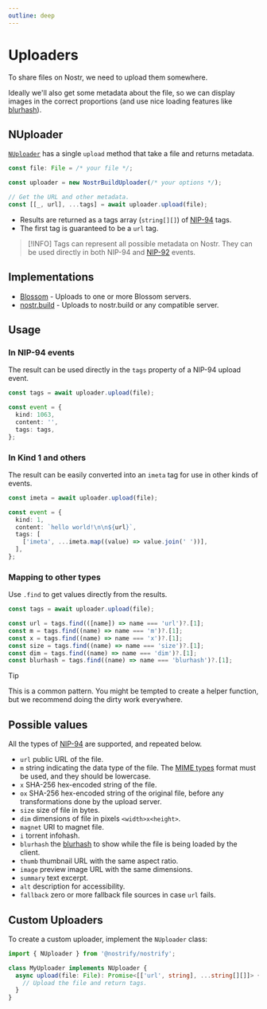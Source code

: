 ```yaml
---
outline: deep
---
```


# Uploaders

To share files on Nostr, we need to upload them somewhere.

Ideally we'll also get some metadata about the file, so we can display images in the correct proportions (and use nice loading features like [blurhash](https://blurha.sh)).

## NUploader

[`NUploader`](https://jsr.io/@nostrify/types/doc/~/NUploader) has a single `upload` method that take a file and returns metadata.

```ts
const file: File = /* your file */;

const uploader = new NostrBuildUploader(/* your options */);

// Get the URL and other metadata.
const [[_, url], ...tags] = await uploader.upload(file);
```

- Results are returned as a tags array (`string[][]`) of [NIP-94] tags.
- The first tag is guaranteed to be a `url` tag.

> [!INFO]
> Tags can represent all possible metadata on Nostr. They can be used directly in both NIP-94 and [NIP-92] events.

[NIP-92]: https://github.com/nostr-protocol/nips/blob/master/92.md
[NIP-94]: https://github.com/nostr-protocol/nips/blob/master/94.md

## Implementations

- [Blossom](/upload/blossom) - Uploads to one or more Blossom servers.
- [nostr.build](/upload/nostr-build) - Uploads to nostr.build or any compatible server.

## Usage

### In NIP-94 events

The result can be used directly in the `tags` property of a NIP-94 upload event.

```ts
const tags = await uploader.upload(file);

const event = {
  kind: 1063,
  content: '',
  tags: tags,
};
```

### In Kind 1 and others

The result can be easily converted into an `imeta` tag for use in other kinds of events.

```ts
const imeta = await uploader.upload(file);

const event = {
  kind: 1,
  content: `hello world!\n\n${url}`,
  tags: [
    ['imeta', ...imeta.map((value) => value.join(' '))],
  ],
};
```

### Mapping to other types

Use `.find` to get values directly from the results.

```ts
const tags = await uploader.upload(file);

const url = tags.find(([name]) => name === 'url')?.[1];
const m = tags.find((name) => name === 'm')?.[1];
const x = tags.find((name) => name === 'x')?.[1];
const size = tags.find((name) => name === 'size')?.[1];
const dim = tags.find((name) => name === 'dim')?.[1];
const blurhash = tags.find((name) => name === 'blurhash')?.[1];
```

> [!TIP]
> This is a common pattern. You might be tempted to create a helper function, but we recommend doing the dirty work everywhere.

## Possible values

All the types of [NIP-94] are supported, and repeated below.

- `url` public URL of the file.
- `m` string indicating the data type of the file. The [MIME types](https://developer.mozilla.org/en-US/docs/Web/HTTP/Basics_of_HTTP/MIME_types/Common_types) format must be used, and they should be lowercase.
- `x` SHA-256 hex-encoded string of the file.
- `ox` SHA-256 hex-encoded string of the original file, before any transformations done by the upload server.
- `size` size of file in bytes.
- `dim` dimensions of file in pixels `<width>x<height>`.
- `magnet` URI to magnet file.
- `i` torrent infohash.
- `blurhash` the [blurhash](https://github.com/woltapp/blurhash) to show while the file is being loaded by the client.
- `thumb` thumbnail URL with the same aspect ratio.
- `image` preview image URL with the same dimensions.
- `summary` text excerpt.
- `alt` description for accessibility.
- `fallback` zero or more fallback file sources in case `url` fails.

## Custom Uploaders

To create a custom uploader, implement the `NUploader` class:

```ts
import { NUploader } from '@nostrify/nostrify';

class MyUploader implements NUploader {
  async upload(file: File): Promise<[['url', string], ...string[][]]> {
    // Upload the file and return tags.
  }
}
```
